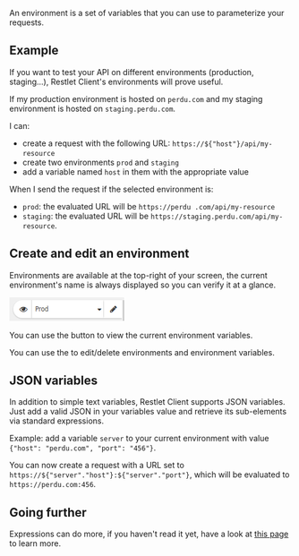 An environment is a set of variables that you can use to parameterize your requests.

<a class="anchor" name="example"></a>
## Example

If you want to test your API on different environments (production, staging...), Restlet Client's environments
will prove useful.

If my production environment is hosted on `perdu.com` and my staging environment is hosted on `staging.perdu.com`.

I can:

* create a request with the following URL: `https://${"host"}/api/my-resource`
* create two environments `prod` and `staging`
* add a variable named `host` in them with the appropriate value

When I send the request if the selected environment is:

* `prod`: the evaluated URL will be `https://perdu
.com/api/my-resource`
* `staging`: the evaluated URL will be `https://staging.perdu.com/api/my-resource`.

<a class="anchor" name="create-and-edit-an-environment"></a>
## Create and edit an environment

Environments are available at the top-right of your screen, the current environment's name is always displayed so you can verify it at a glance.

![environments position on screen](./images/environments.png)

You can use the <i class="fa fa-eye" aria-hidden="true"></i> button to view the current environment variables.

You can use the <i class="fa fa-pencil" aria-hidden="true"></i> to edit/delete environments and environment variables.

<a class="anchor" name="json-variables"></a>
## JSON variables

In addition to simple text variables, Restlet Client supports JSON variables. Just add a valid JSON in your variables value and retrieve its sub-elements via standard expressions.

Example: add a variable `server` to your current environment with value `{"host": "perdu.com", "port": "456"}`.

You can now create a request with a URL set to `https://${"server"."host"}:${"server"."port"}`, which will be evaluated to `https://perdu.com:456`.

<a class="anchor" name="going-further"></a>
## Going further

Expressions can do more, if you haven't read it yet, have a look at [this page](./expressions) to learn more.
